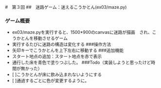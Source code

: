 #　第３回
##　迷路ゲーム：迷えるこうかとん(ex03/maze.py)
### ゲーム概要
- ex03/maze.pyを実行すると、1500*900のcanvasに迷路が描画　され、こうかとんを移動させるゲーム
- 実行するたびに迷路の構造は変化する
###操作方法
- 矢印キーでこうかとんを上下左右に移動する
###追加機能
- スタート地点の追加：スタート地点を赤で表示
- 通行した床を青色で塗りつぶした。
###Todo（実装しようと思ったけど時間が無かった）
- [ ]こうかとんが床に飲み込まれないようにする
- [ ]通過するごとに色が変更するように。